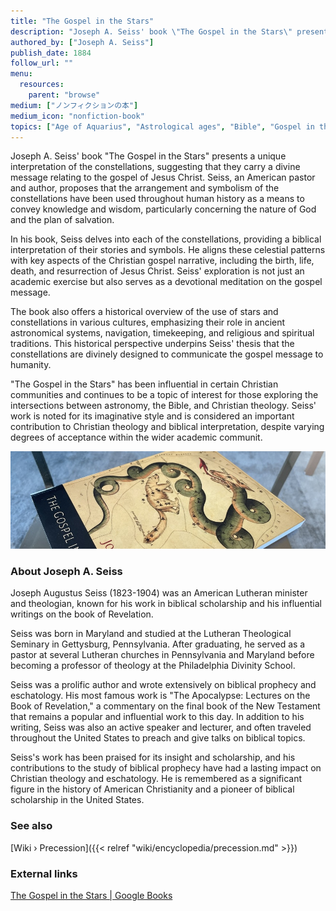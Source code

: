 ```yaml
---
title: "The Gospel in the Stars"
description: "Joseph A. Seiss' book \"The Gospel in the Stars\" presents a unique interpretation of the constellations, suggesting that they carry a divine message relating to the gospel of Jesus Christ. Seiss, an American pastor and author, proposes that the arrangement and symbolism of the constellations have been used throughout human history as a means to convey knowledge and wisdom, particularly concerning the nature of God and the plan of salvation."
authored_by: ["Joseph A. Seiss"]
publish_date: 1884
follow_url: ""
menu:
  resources:
    parent: "browse"
medium: ["ノンフィクションの本"]
medium_icon: "nonfiction-book"
topics: ["Age of Aquarius", "Astrological ages", "Bible", "Gospel in the Stars", "Mazzaroth", "Mythology", "Precession"]
---
```


Joseph A. Seiss' book "The Gospel in the Stars" presents a unique interpretation of the constellations, suggesting that they carry a divine message relating to the gospel of Jesus Christ. Seiss, an American pastor and author, proposes that the arrangement and symbolism of the constellations have been used throughout human history as a means to convey knowledge and wisdom, particularly concerning the nature of God and the plan of salvation.

In his book, Seiss delves into each of the constellations, providing a biblical interpretation of their stories and symbols. He aligns these celestial patterns with key aspects of the Christian gospel narrative, including the birth, life, death, and resurrection of Jesus Christ. Seiss' exploration is not just an academic exercise but also serves as a devotional meditation on the gospel message.

The book also offers a historical overview of the use of stars and constellations in various cultures, emphasizing their role in ancient astronomical systems, navigation, timekeeping, and religious and spiritual traditions. This historical perspective underpins Seiss' thesis that the constellations are divinely designed to communicate the gospel message to humanity.

"The Gospel in the Stars" has been influential in certain Christian communities and continues to be a topic of interest for those exploring the intersections between astronomy, the Bible, and Christian theology. Seiss' work is noted for its imaginative style and is considered an important contribution to Christian theology and biblical interpretation, despite varying degrees of acceptance within the wider academic communit.

![Image](images/gospel-in-the-stars-book.jpg "The Gospel in the Stars — Joseph A. Seiss")

### About Joseph A. Seiss

Joseph Augustus Seiss (1823-1904) was an American Lutheran minister and theologian, known for his work in biblical scholarship and his influential writings on the book of Revelation.

Seiss was born in Maryland and studied at the Lutheran Theological Seminary in Gettysburg, Pennsylvania. After graduating, he served as a pastor at several Lutheran churches in Pennsylvania and Maryland before becoming a professor of theology at the Philadelphia Divinity School.

Seiss was a prolific author and wrote extensively on biblical prophecy and eschatology. His most famous work is "The Apocalypse: Lectures on the Book of Revelation," a commentary on the final book of the New Testament that remains a popular and influential work to this day. In addition to his writing, Seiss was also an active speaker and lecturer, and often traveled throughout the United States to preach and give talks on biblical topics.

Seiss's work has been praised for its insight and scholarship, and his contributions to the study of biblical prophecy have had a lasting impact on Christian theology and eschatology. He is remembered as a significant figure in the history of American Christianity and a pioneer of biblical scholarship in the United States.

### See also

[Wiki › Precession]({{< relref "wiki/encyclopedia/precession.md" >}})</br>

### External links

[The Gospel in the Stars | Google Books](https://books.google.ch/books/about/The_Gospel_in_the_Stars.html?id=1DZMpDWbqR0C)</br>
